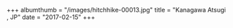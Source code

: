 +++
albumthumb = "/images/hitchhike-00013.jpg"
title = "Kanagawa Atsugi , JP"
date = "2017-02-15"
+++
